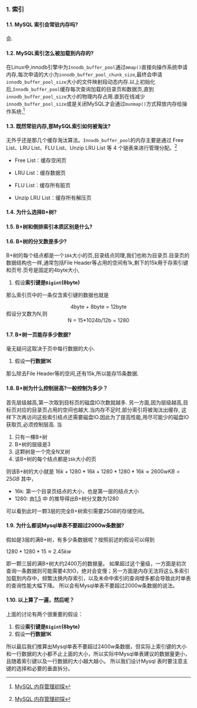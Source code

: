 ### 1. 索引
#### 1.1. MySQL 索引会常驻内存吗?
会.
#### 1.2. MySQL索引怎么被加载到内存的?
在Linux中,innodb引擎中为`Innodb_buffer_pool`通过`mmap()`直接向操作系统申请内存,每次申请的大小为`innodb_buffer_pool_chunk_size`,最终会申请`innodb_buffer_pool_size`大小的文件映射段动态内存.以上初始化后,`Innodb_buffer_pool`缓存每次查询加载的目录页和数据页,直到`innodb_buffer_pool_size`大小的物理内存占用.直到在线减少`innodb_buffer_pool_size`或是关闭MySQL才会通过`munmap()`方式释放内存给操作系统.[^mysql_memory]
#### 1.3. 既然常驻内存,那MySQL索引如何被淘汰?
无外乎还是那几个缓存淘汰算法。`Innodb_buffer_pool`的内存主要是通过 Free List、LRU List、FLU List、Unzip LRU List 等 4 个链表来进行管理分配。[^mysql_memory]

- Free List：缓存空闲页

-  LRU  List：缓存数据页

- FLU  List：缓存所有脏页

- Unzip   LRU List：缓存所有解压页

[^mysql_memory]: [ MySQL 内存管理初探](https://mp.weixin.qq.com/s/jlFueo-WnR3gILR38uzeIg)

#### 1.4. 为什么选择B+树?
#### 1.5. B+树和倒排索引本质区别是什么?
#### 1.6. B+树的分叉数是多少?
B+树的每个结点都是一个`16k`大小的页,目录结点同理,我们也称为目录页.目录页的数据结构也一样,通常包括File Header等占用的空间有1k,剩下的15k用于存索引键和页号.页号是固定的4byte大小,
1.  假设**索引键是`Bigint`(8byte)**

那么索引页中的一条仅含索引键的数据也就是
<center>4byte + 8byte = 12byte</center>
假设分叉数为N,则
<center>N = 15*1024b/12b = 1280</center>

<span id='1.5'></span>
#### 1.7. B+树一页能存多少数据?
毫无疑问这取决于页中每行数据的大小.
1. 假设**一行数据1K**

那么除去File Header等的空间,还有15k,所以能存15条数据.
#### 1.8. B+树为什么控制层高?一般控制为多少？
首先层级越高,第一次取到目标页的磁盘IO次数就越多.
另一方面,因为层级越高,目标页对应的目录页占用的空间也越大.当内存不足时,部分索引将被淘汰出缓存, 这样下次再访问这些索引结点还需要磁盘IO.因此为了提高性能,用尽可能少的磁盘IO获取页,必须控制层高.
当
1. 只有一棵B+树
2. B+树的层级是3
3. 这颗树是一个完全N叉树
4. 该B+树的每个结点都是`16k`大小的页

则该B+树的大小就是
$16 k + 1280*16k + 1280*1280*16k \approx 2600w KB = 25 GB$
其中，

- 16k: 第一个目录页结点的大小，也是第一层的结点大小
- 1280: 由[1.5](#1.5) 中 的推导得出B+树分叉数为1280

可以看到此时一颗3层的完全B+树索引需要25GB的存储空间。

#### 1.9. 为什么都说Mysql单表不要超过2000w条数据?
假如是3层的满B+树，有多少条数据呢？按照前述的假设可以得到

$1280*1280*15 \approx 2.45kw$

即一颗三层的满B+树大约2400万的数据量。
如果超过这个量级，一方面是初次查询一条数据则可能需要4次IO，绝对会变慢；另一方面是内存无法将这么多索引加载到内存中，频繁汰换内存索引，以及未命中索引的查询增多都会导致此时单表的查询性能大幅下降。
所以会有Mysql单表不要超过2000w条数据的说法。

#### 1.10. 以上算了一遍，然后呢？
上面的讨论有两个很重要的假设：

1.  假设**索引键是`Bigint`(8byte)**
2.  假设**一行数据1K**

所以最后我们推算出Mysql单表不要超过2400w条数据，但实际上索引键的大小和一行数据的大小都不止上面的大小，所以实际中Mysql单表建议的数据量更小，且随着索引键以及一行数据的大小越大越小。
所以我们设计Mysql 表时要注意主键的选择和必要的垂直拆分。
